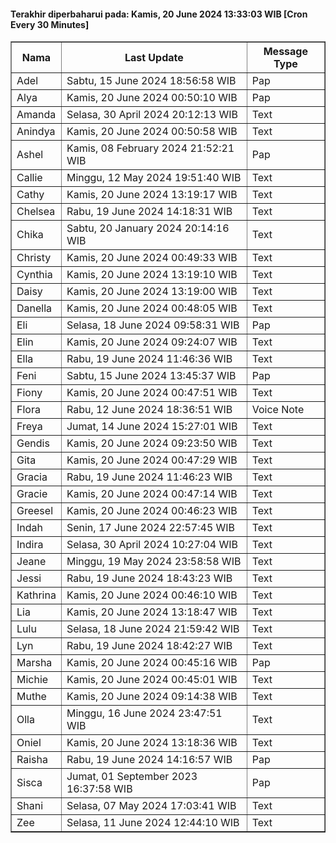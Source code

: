 #### Terakhir diperbaharui pada: Kamis, 20 June 2024 13:33:03 WIB [Cron Every 30 Minutes]

<table border='1'><tr><th>Nama</th><th>Last Update</th><th>Message Type</th></tr><tr><td>Adel</td><td>Sabtu, 15 June 2024 18:56:58 WIB</td><td>Pap</td></tr><tr><td>Alya</td><td>Kamis, 20 June 2024 00:50:10 WIB</td><td>Pap</td></tr><tr><td>Amanda</td><td>Selasa, 30 April 2024 20:12:13 WIB</td><td>Text</td></tr><tr><td>Anindya</td><td>Kamis, 20 June 2024 00:50:58 WIB</td><td>Text</td></tr><tr><td>Ashel</td><td>Kamis, 08 February 2024 21:52:21 WIB</td><td>Pap</td></tr><tr><td>Callie</td><td>Minggu, 12 May 2024 19:51:40 WIB</td><td>Text</td></tr><tr><td>Cathy</td><td>Kamis, 20 June 2024 13:19:17 WIB</td><td>Text</td></tr><tr><td>Chelsea</td><td>Rabu, 19 June 2024 14:18:31 WIB</td><td>Text</td></tr><tr><td>Chika</td><td>Sabtu, 20 January 2024 20:14:16 WIB</td><td>Text</td></tr><tr><td>Christy</td><td>Kamis, 20 June 2024 00:49:33 WIB</td><td>Text</td></tr><tr><td>Cynthia</td><td>Kamis, 20 June 2024 13:19:10 WIB</td><td>Text</td></tr><tr><td>Daisy</td><td>Kamis, 20 June 2024 13:19:00 WIB</td><td>Text</td></tr><tr><td>Danella</td><td>Kamis, 20 June 2024 00:48:05 WIB</td><td>Text</td></tr><tr><td>Eli</td><td>Selasa, 18 June 2024 09:58:31 WIB</td><td>Pap</td></tr><tr><td>Elin</td><td>Kamis, 20 June 2024 09:24:07 WIB</td><td>Text</td></tr><tr><td>Ella</td><td>Rabu, 19 June 2024 11:46:36 WIB</td><td>Text</td></tr><tr><td>Feni</td><td>Sabtu, 15 June 2024 13:45:37 WIB</td><td>Pap</td></tr><tr><td>Fiony</td><td>Kamis, 20 June 2024 00:47:51 WIB</td><td>Text</td></tr><tr><td>Flora</td><td>Rabu, 12 June 2024 18:36:51 WIB</td><td>Voice Note</td></tr><tr><td>Freya</td><td>Jumat, 14 June 2024 15:27:01 WIB</td><td>Text</td></tr><tr><td>Gendis</td><td>Kamis, 20 June 2024 09:23:50 WIB</td><td>Text</td></tr><tr><td>Gita</td><td>Kamis, 20 June 2024 00:47:29 WIB</td><td>Text</td></tr><tr><td>Gracia</td><td>Rabu, 19 June 2024 11:46:23 WIB</td><td>Text</td></tr><tr><td>Gracie</td><td>Kamis, 20 June 2024 00:47:14 WIB</td><td>Text</td></tr><tr><td>Greesel</td><td>Kamis, 20 June 2024 00:46:23 WIB</td><td>Text</td></tr><tr><td>Indah</td><td>Senin, 17 June 2024 22:57:45 WIB</td><td>Text</td></tr><tr><td>Indira</td><td>Selasa, 30 April 2024 10:27:04 WIB</td><td>Text</td></tr><tr><td>Jeane</td><td>Minggu, 19 May 2024 23:58:58 WIB</td><td>Text</td></tr><tr><td>Jessi</td><td>Rabu, 19 June 2024 18:43:23 WIB</td><td>Text</td></tr><tr><td>Kathrina</td><td>Kamis, 20 June 2024 00:46:10 WIB</td><td>Text</td></tr><tr><td>Lia</td><td>Kamis, 20 June 2024 13:18:47 WIB</td><td>Text</td></tr><tr><td>Lulu</td><td>Selasa, 18 June 2024 21:59:42 WIB</td><td>Text</td></tr><tr><td>Lyn</td><td>Rabu, 19 June 2024 18:42:27 WIB</td><td>Text</td></tr><tr><td>Marsha</td><td>Kamis, 20 June 2024 00:45:16 WIB</td><td>Pap</td></tr><tr><td>Michie</td><td>Kamis, 20 June 2024 00:45:01 WIB</td><td>Text</td></tr><tr><td>Muthe</td><td>Kamis, 20 June 2024 09:14:38 WIB</td><td>Text</td></tr><tr><td>Olla</td><td>Minggu, 16 June 2024 23:47:51 WIB</td><td>Text</td></tr><tr><td>Oniel</td><td>Kamis, 20 June 2024 13:18:36 WIB</td><td>Text</td></tr><tr><td>Raisha</td><td>Rabu, 19 June 2024 14:16:57 WIB</td><td>Pap</td></tr><tr><td>Sisca</td><td>Jumat, 01 September 2023 16:37:58 WIB</td><td>Pap</td></tr><tr><td>Shani</td><td>Selasa, 07 May 2024 17:03:41 WIB</td><td>Text</td></tr><tr><td>Zee</td><td>Selasa, 11 June 2024 12:44:10 WIB</td><td>Text</td></tr></table>